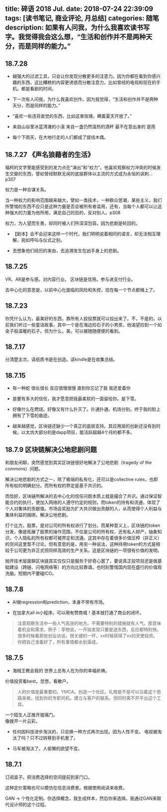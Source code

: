 title: 碎语 2018 Jul.
date: 2018-07-24 22:39:09
tags: [读书笔记, 商业评论, 月总结]
categories: 随笔
description: 如果有人问我，为什么我喜欢读书写字。我觉得我会这么想，“生活和创作并不是两种天分，而是同样的能力。”
---

## 18.7.28
- 越强大的过滤工具，只会让你发现分散更多的注意力。因为你都在看到你感兴趣的东西，这比糟糕的内容更诱惑而分散注意力。比如曾经的电视和现在的手机。都是看剧的时间。

- 下一次有人问我，为什么我喜欢创作。因为我觉得，“生活和创作并不是两种天分，而是同样的能力。”

- “喜欢一些违背直觉的东西，比如这束玫瑰，瞒着夏天开放了。”

- 来自山谷里冰蓝清澈的小溪 
来自一盏仍然温热的酒杯
最不在意出身的 是雨 

- 每个下雨天，在大地行走的人们都成了提线木偶。

## 18.7.27 《声名狼藉者的生活》

福柯的文字里能感受到的发力点在“演出”和“权力”。他喜欢观察权力冲突的时候发生交替的东西，譬如曾经默默无闻的底层群体以主流的方式成为永恒的讽刺…p307

权力是一种合谋关系。

当一种权力的影响范围越来越大，譬如一类技术，一种群众思潮，某些主义，我们所警惕的东西不应只是这种力量是否会被所有者滥用，还有，当每个人都可以让这种强大的力量为他所用，满足自己的目的，反对别人。p308

权力，为人望而生畏，却同时被人们所深深包容。因为悲剧是轮回的。

- 【剧本】会不会迎来这样一个时代，我们明明说着相同的语言，却无法相互理解，宛如呼叫与仪式之别。

- 去想象他们经历的来由，去追溯发生在凶手身上的悲剧。


## 18.7.25

VR、AR是参与感。对内容行业。
区块链是信用。参与进支付行业。

去中心化的意思是，以前中心化面临的风险和失控，现在每一个节点都摊上了。


## 18.7.23

你凭什么认为，最美好的东西，靠所有人投投票就可以投出来了。不，不是的。以前我们听过一些童话故事，其中一个是在海边捡石子的小男孩，他渴望捡到一个如金子般温暖的石子。但为什么，美，可以被随随便便的看到。

## 18.7.17

分清楚主次，读纸质书是在创造。读kindle是在收集总结。


## 18.7.15

- 有一种蛇 很长很长 反应很慢很慢 直到你忘记了我 我还爱着你

- 是要有多大的信任，我才愿意把我最柔软的一面留给你。是下雪。

- 好像什么在燃烧。好像又有什么扑灭了。扑通扑通。机场分别。终于我的脸上拥有了下雪的痕迹。

- 越来越感觉，区块链还缺少一个真正的底层支持。其应用层的创新还没有到时候。以太坊大部分的是dapp项目，能活跃超越4个月的都不多。

## 18.7.9 区块链解决公地悲剧问题

和朋友闲聊，突然感觉到其实区块链很好地解决了公地悲剧（tragedy of the commons）问题。
 
解决公地悲剧的方式之一，除了极端的私有化，还可以是collective rules，也即所有权的明确划分。而所有权的界定是基于共识的。
 
而恰好，区块链所解决的去中心化的信任问题本质上就是撮合了共识。通过保证智能合约的执行，使加入网络的人遵守约定的规则，而token的持有和流通，体现了个人对集体的贡献值。市场会奖励为扩大共识做出贡献的人，从而使得个人利益与集体利益的捆绑，解决公地悲剧。
 
打个比方。股票，是对公司的所有权进行了划分。而某种意义上，区块链的token分发，像是拓展了股票的操作范围，不仅是公司的所有权，还有私人财产，抽象知识，个人隐私的所有权都可被界定和流通。这其中存在着很多价值压榨（非正义）的空间这里暂不讨论。但有意思的是，用另一种说法，这种持用token的方式是相较于公司更为非正式但同样高效的生产关系。这是区块链的一项很有价值的发明。
  
抛开技术层面聊区块链其实仅仅只是服务于好奇心罢了，要说真正投项目还是做基础建设（跨链、闪电网络等）的方向比较靠谱。也时刻警惕国内现在盛行的价值观洗脑。短期内不要碰ICO。


## 18.7.8

- AI做regression和prediction，本身不带有市场。

- 在加拿大all in小程序。可以用有赞商城！基本就打通了商业的闭环。

> 注意观察生活中一些人气高涨的地方。不需要特别的措施就有人气。那意味着机会和需求。例子：享物说，一开始发现只要是送东西，反应都特别快。
> 很多时候看那些创业访谈。很关键的一环，xx时候获得了xx的天使投资。你把自己准备好了，所有事情都水到渠成。

## 18.7.5

- 海贼王教会我的 世界上总有人在为你的幸福祈祷。

价值投资看best。忽悠，看散户。

> 人的价值是最重要的。YMCA。创造一个社区。礼橙是不是可以沿着这个思路来做，找到你的专职司机。建立与客户的联系。但同时离不开平台这个工具。


一个陌生人正推开玻璃门。   
像拨开一片云彩。
  

- 任何因科技进步淘汰的，只会换一种方式再次出现。因为人性不变。
电视被淘汰了吗？只不过转移到手机里了。

- 马车被淘汰了。人偷懒的欲望不变。


## 18.7.1

订阅盒子。把消费选择的空间提前到家门口。

这种定价策略也可以模仿在信息消费里。根据使用阅读来收费。

GAN -> 个性化定制。你选择概念，我生成样本，然后你来选择。我通过GAN来取代设计师的这个过程。
